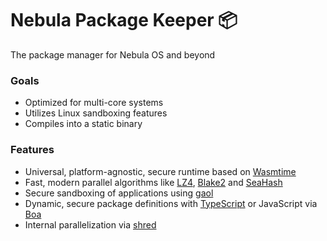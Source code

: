 # Nebula Package Keeper 📦
The package manager for Nebula OS and beyond

### Goals
* Optimized for multi-core systems
* Utilizes Linux sandboxing features
* Compiles into a static binary

### Features
* Universal, platform-agnostic, secure runtime based on [Wasmtime](https://github.com/CraneStation/wasmtime)
* Fast, modern parallel algorithms like [LZ4](https://github.com/lz4/lz4), [Blake2](https://blake2.net/) and [SeaHash](https://crates.io/crates/seahash)
* Secure sandboxing of applications using [gaol](https://github.com/servo/gaol)
* Dynamic, secure package definitions with [TypeScript](https://github.com/swc-project/swc) or JavaScript via [Boa](https://github.com/jasonwilliams/boa)
* Internal parallelization via [shred](https://crates.io/crates/shred)
